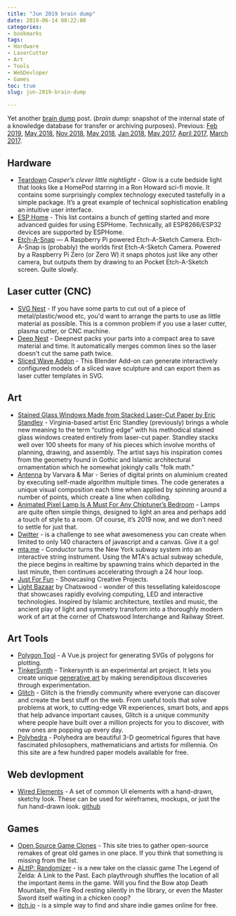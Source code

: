 ```yaml
---
title: "Jun 2019 brain dump"
date: 2019-06-14 00:22:00
categories:
- bookmarks
tags:
- Hardware
- LaserCutter
- Art
- Tools
- WebDevloper
- Games
toc: true
slug: jun-2019-brain-dump

---
```


Yet another [brain dump](https://en.wikipedia.org/wiki/Brain_dump) post. (*brain dump:* snapshot of the internal state of a knowledge database for transfer or archiving purposes). Previous: [Feb 2019](/feb-2019-brain-dump), [May 2018](/may-2018-brain-dump), [Nov 2018](/nov-2018-brain-dump), [May 2018](/may-2018-brain-dump), [Jan 2018](/january-2018-brain-dump), [May 2017](/notes-from-may_2017), [April 2017](/notes-from-april_2017), [March 2017](/notes-from-march_2017). 

## Hardware 

- [Teardown](https://blog.bolt.io/casper-glow-e4f8819376d7) *Casper’s clever little nightlight* - Glow is a cute bedside light that looks like a HomePod starring in a Ron Howard sci-fi movie. It contains some surprisingly complex technology executed tastefully in a simple package. It’s a great example of technical sophistication enabling an intuitive user interface.
- [ESP Home](https://esphome.io) - This list contains a bunch of getting started and more advanced guides for using ESPHome. Technically, all ESP8266/ESP32 devices are supported by ESPHome.
- [Etch-A-Snap](https://www.youtube.com/watch?v=wFrpxqqJUbc) — A Raspberry Pi powered Etch-A-Sketch Camera. Etch-A-Snap is (probably) the worlds first Etch-A-Sketch Camera. Powered by a Raspberry Pi Zero (or Zero W) it snaps photos just like any other camera, but outputs them by drawing to an Pocket Etch-A-Sketch screen. Quite slowly.

## Laser cutter (CNC)

- [SVG Nest](https://svgnest.com/) - If you have some parts to cut out of a piece of metal/plastic/wood etc, you'd want to arrange the parts to use as little material as possible. This is a common problem if you use a laser cutter, plasma cutter, or CNC machine.
- [Deep Nest](https://deepnest.io/) - Deepnest packs your parts into a compact area to save material and time. It automatically merges common lines so the laser doesn't cut the same path twice.
- [Sliced Wave Addon](https://github.com/njanakiev/sliced-wave-addon) - This Blender Add-on can generate interactively configured models of a sliced wave sculpture and can export them as laser cutter templates in SVG.

## Art 

- [Stained Glass Windows Made from Stacked Laser-Cut Paper by Eric Standley](https://www.thisiscolossal.com/2014/08/eric-standley-laser-cut-paper-windows/) - Virginia-based artist Eric Standley (previously) brings a whole new meaning to the term “cutting edge” with his methodical stained glass windows created entirely from laser-cut paper. Standley stacks well over 100 sheets for many of his pieces which involve months of planning, drawing, and assembly. The artist says his inspiration comes from the geometry found in Gothic and Islamic architectural ornamentation which he somewhat jokingly calls "folk math."
- [Antenna](http://var-mar.info/antenna/) by Varvara & Mar - Series of digital prints on aluminium created by executing self-made algorithm multiple times. The code generates a unique visual composition each time when applied by spinning around a number of points, which create a line when colliding.
- [Animated Pixel Lamp Is A Must For Any Chiptuner’s Bedroom](https://hackaday.com/2019/06/02/animated-pixel-lamp-is-a-must-for-any-chiptuners-bedroom/) - Lamps are quite often simple things, designed to light an area and perhaps add a touch of style to a room. Of course, it’s 2019 now, and we don’t need to settle for just that. 
- [Dwitter](https://www.dwitter.net/) - is a challenge to see what awesomeness you can create when limited to only 140 characters of javascript and a canvas. Give it a go! 
- [mta.me](http://mta.me/) - Conductor turns the New York subway system into an interactive string instrument. Using the MTA's actual subway schedule, the piece begins in realtime by spawning trains which departed in the last minute, then continues accelerating through a 24 hour loop. 
- [Just For Fun](https://justforfun.io/top) - Showcasing Creative Projects.
- [Light Bazaar](https://www.vividsydney.com/event/light/light-bazaar) by Chatswood - wonder of this tessellating kaleidoscope that showcases rapidly evolving computing, LED and interactive technologies. Inspired by Islamic architecture, textiles and music, the ancient play of light and symmetry transform into a thoroughly modern work of art at the corner of Chatswood Interchange and Railway Street.

## Art Tools 

- [Polygon Tool](https://github.com/msurguy/polygon-tool) - A Vue.js project for generating SVGs of polygons for plotting.
- [TinkerSynth](https://tinkersynth.com/slopes/) - Tinkersynth is an experimental art project. It lets you create unique [generative art](https://en.wikipedia.org/wiki/Generative_art) by making serendipitous discoveries through experimentation.
- [Glitch](https://glitch.com/) - Glitch is the friendly community where everyone can discover and create the best stuff on the web. From useful tools that solve problems at work, to cutting-edge VR experiences, smart bots, and apps that help advance important causes, Glitch is a unique community where people have built over a million projects for you to discover, with new ones are popping up every day.
- [Polyhedra](https://www.polyhedra.net/en/) - Polyhedra are beautiful 3-D geometrical figures that have fascinated philosophers, mathematicians and artists for millennia. On this site are a few hundred paper models available for free.

## Web devlopment 

- [Wired Elements](https://wiredjs.com/) - A set of common UI elements with a hand-drawn, sketchy look. These can be used for wireframes, mockups, or just the fun hand-drawn look. [github](https://github.com/wiredjs/wired-elements)

## Games 

- [Open Source Game Clones](https://osgameclones.com/) - This site tries to gather open-source remakes of great old games in one place. If you think that something is missing from the list. 
- [ALttP: Randomizer](https://alttpr.com/en) - is a new take on the classic game The Legend of Zelda: A Link to the Past. Each playthrough shuffles the location of all the important items in the game. Will you find the Bow atop Death Mountain, the Fire Rod resting silently in the library, or even the Master Sword itself waiting in a chicken coop?
- [itch.io](https://itch.io/) - is a simple way to find and share indie games online for free.


